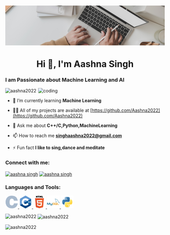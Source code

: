![logo](https://github.com/Aashna2022/Aashna2022/blob/main/Beige%20and%20White%20Modern%20LinkedIn%20Background%20Photo.png)
<h1 align="center">Hi 👋, I'm Aashna Singh</h1>
<h3>I am Passionate about Machine Learning and AI</h3>
<img align="right" alt="coding" width="400" src="https://camo.githubusercontent.com/f8561052d5519d5b219d3d02cdf56d0969d2cdab435e6739ba6b7cb26866f5fe/68747470733a2f2f6d69722d73332d63646e2d63662e626568616e63652e6e65742f70726f6a6563745f6d6f64756c65732f646973702f3630313031343131363737303437352e363036386265666634363430612e676966">
<p align="left"> <img src="https://komarev.com/ghpvc/?username=aashna2022&label=Profile%20views&color=0e75b6&style=flat" alt="aashna2022" /> </p>

- 🌱 I’m currently learning **Machine Learning**

- 👨‍💻 All of my projects are available at [https://github.com/Aashna2022](https://github.com/Aashna2022)

- 💬 Ask me about **C++/C,Python,MachineLearning**

- 📫 How to reach me **singhaashna2022@gmail.com**

- ⚡ Fun fact **I like to sing,dance and meditate**

<h3 align="left">Connect with me:</h3>
<p align="left">
<a href="https://www.linkedin.com/in/aashna-singh-8bba1a294/" target="blank"><img align="center" src="https://raw.githubusercontent.com/rahuldkjain/github-profile-readme-generator/master/src/images/icons/Social/linked-in-alt.svg" alt="aashna singh" height="30" width="40" /></a>
<a href="https://leetcode.com/u/AI21048/" target="blank"><img align="center" src="https://raw.githubusercontent.com/rahuldkjain/github-profile-readme-generator/master/src/images/icons/Social/leet-code.svg" alt="aashna singh" height="30" width="40" /></a>
</p>

<h3 align="left">Languages and Tools:</h3>
<p align="left"> <a href="https://www.cprogramming.com/" target="_blank" rel="noreferrer"> <img src="https://raw.githubusercontent.com/devicons/devicon/master/icons/c/c-original.svg" alt="c" width="40" height="40"/> </a> <a href="https://www.w3schools.com/cpp/" target="_blank" rel="noreferrer"> <img src="https://raw.githubusercontent.com/devicons/devicon/master/icons/cplusplus/cplusplus-original.svg" alt="cplusplus" width="40" height="40"/> </a> <a href="https://www.w3.org/html/" target="_blank" rel="noreferrer"> <img src="https://raw.githubusercontent.com/devicons/devicon/master/icons/html5/html5-original-wordmark.svg" alt="html5" width="40" height="40"/> </a> <a href="https://www.mysql.com/" target="_blank" rel="noreferrer"> <img src="https://raw.githubusercontent.com/devicons/devicon/master/icons/mysql/mysql-original-wordmark.svg" alt="mysql" width="40" height="40"/> </a> <a href="https://www.python.org" target="_blank" rel="noreferrer"> <img src="https://raw.githubusercontent.com/devicons/devicon/master/icons/python/python-original.svg" alt="python" width="40" height="40"/> </a> </p>

<p><img align="left" src="https://github-readme-stats.vercel.app/api/top-langs?username=aashna2022&show_icons=true&locale=en&layout=compact" alt="aashna2022" /></p>

<p>&nbsp;<img align="center" src="https://github-readme-stats.vercel.app/api?username=aashna2022&show_icons=true&locale=en" alt="aashna2022" /></p>

<p><img align="center" src="https://github-readme-streak-stats.herokuapp.com/?user=aashna2022&" alt="aashna2022" /></p>

